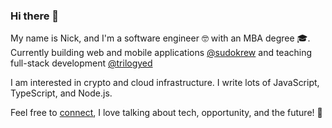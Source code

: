 ### Hi there 👋

My name is Nick, and I'm a software engineer :nerd_face: with an MBA degree :mortar_board:. Currently building web and mobile applications [@sudokrew](https://www.sudokrew.com/) and teaching full-stack development [@trilogyed](https://www.trilogyed.com/)

I am interested in crypto and cloud infrastructure. I write lots of JavaScript, TypeScript, and Node.js.

Feel free to [connect](https://www.linkedin.com/in/nicholas-gambino/), I love talking about tech, opportunity, and the future! :rocket:

<!--
**gambinish/gambinish** is a ✨ _special_ ✨ repository because its `README.md` (this file) appears on your GitHub profile.

Here are some ideas to get you started:

- 🔭 I’m currently working on ...
- 🌱 I’m currently learning ...
- 👯 I’m looking to collaborate on ...
- 🤔 I’m looking for help with ...
- 💬 Ask me about ...
- 📫 How to reach me: ...
- 😄 Pronouns: ...
- ⚡ Fun fact: ...
-->
